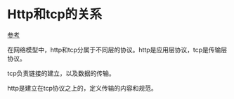 # Http和tcp的关系

[参考](https://zhuanlan.zhihu.com/p/61423830)

在网络模型中，http和tcp分属于不同层的协议。http是应用层协议，tcp是传输层协议。

tcp负责链接的建立，以及数据的传输。

http是建立在tcp协议之上的，定义传输的内容和规范。

